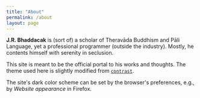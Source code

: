 ```yaml
---
title: "About"
permalink: /about
layout: page
---
```


**J.R. Bhaddacak** is (sort of) a scholar of Theravāda Buddhism and Pāli Language, yet a professional programmer (outside the industry). Mostly, he contents himself with serenity in seclusion.

This site is meant to be the official portal to his works and thoughts. The theme used here is slightly modified from [`contrast`](https://github.com/niklasbuschmann/contrast).

The site's dark color scheme can be set by the browser's preferences, e.g., by *Website appearance* in Firefox.


